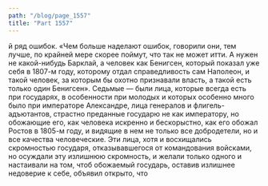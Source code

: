 ```yaml
---
path: "/blog/page_1557"
title: "Part 1557"
---
```


й ряд ошибок. «Чем больше наделают ошибок, говорили они, тем лучше, по крайней мере скорее поймут, что так не может итти. А нужен не какой-нибудь Барклай, а человек как Бенигсен, который показал уже себя в 1807-м году, которому отдал справедливость сам Наполеон, и такой человек, за которым бы охотно признавали власть, а такой есть только один Бенигсен».
Седьмые — были лица, которые всегда есть при государях, в особенности при молодых и которых особенно много было при императоре Александре, лица генералов и флигель-адъютантов, страстно преданные государю не как императору, но обожающие его, как человека искренно и бескорыстно, как его обожал Ростов в 1805-м году, и видящие в нем не только все добродетели, но и все качества человеческие. Эти лица, хотя и восхищались скромностью государя, отказывавшегося от командования войсками, но осуждали эту излишнюю скромность, и желали только одного и настаивали на том, чтоб обожаемый государь, оставив излишнее недоверие к себе, объявил открыто, что

